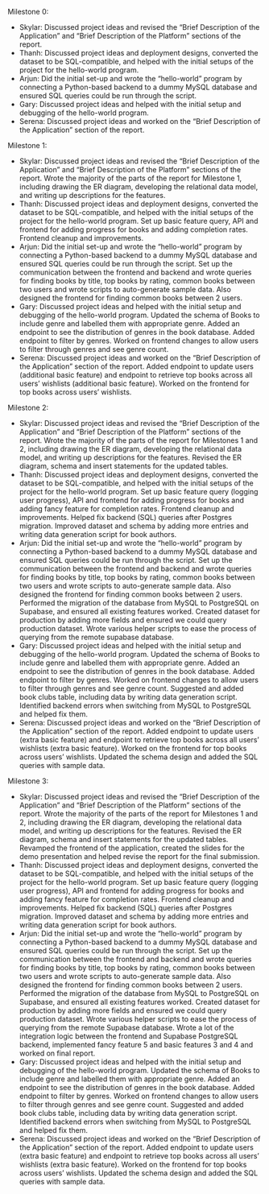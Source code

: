 Milestone 0:
- Skylar: Discussed project ideas and revised the “Brief Description of the Application” and “Brief Description of the Platform” sections of the report. 
- Thanh: Discussed project ideas and deployment designs, converted the dataset to be SQL-compatible, and helped with the initial setups of the project for the hello-world program.  
- Arjun: Did the initial set-up and wrote the “hello-world” program by connecting a Python-based backend to a dummy MySQL database and ensured SQL queries could be run through the script. 
- Gary: Discussed project ideas and helped with the initial setup and debugging of the hello-world program. 
- Serena: Discussed project ideas and worked on the “Brief Description of the Application” section of the report. 


Milestone 1:
- Skylar: Discussed project ideas and revised the “Brief Description of the Application” and “Brief Description of the Platform” sections of the report. Wrote the majority of the parts of the report for Milestone 1, including drawing the ER diagram, developing the relational data model, and writing up descriptions for the features.
- Thanh: Discussed project ideas and deployment designs, converted the dataset to be SQL-compatible, and helped with the initial setups of the project for the hello-world program. Set up basic feature query, API and frontend for adding progress for books and adding completion rates. Frontend cleanup and improvements.
- Arjun: Did the initial set-up and wrote the “hello-world” program by connecting a Python-based backend to a dummy MySQL database and ensured SQL queries could be run through the script. Set up the communication between the frontend and backend and wrote queries for finding books by title, top books by rating, common books between two users and wrote scripts to auto-generate sample data. Also designed the frontend for finding common books between 2 users. 
- Gary: Discussed project ideas and helped with the initial setup and debugging of the hello-world program. Updated the schema of Books to include genre and labelled them with appropriate genre. Added an endpoint to see the distribution of genres in the book database. Added endpoint to filter by genres. Worked on frontend changes to allow users to filter through genres and see genre count.
- Serena: Discussed project ideas and worked on the “Brief Description of the Application” section of the report. Added endpoint to update users (additional basic feature) and endpoint to retrieve top books across all users’ wishlists (additional basic feature). Worked on the frontend for top books across users’ wishlists.

Milestone 2:
- Skylar: Discussed project ideas and revised the “Brief Description of the Application” and “Brief Description of the Platform” sections of the report. Wrote the majority of the parts of the report for Milestones 1 and 2, including drawing the ER diagram, developing the relational data model, and writing up descriptions for the features. Revised the ER diagram, schema and insert statements for the updated tables.
- Thanh: Discussed project ideas and deployment designs, converted the dataset to be SQL-compatible, and helped with the initial setups of the project for the hello-world program. Set up basic feature query (logging user progress), API and frontend for adding progress for books and adding fancy feature for completion rates. Frontend cleanup and improvements. Helped fix backend (SQL) queries after Postgres migration. Improved dataset and schema by adding more entries and writing data generation script for book authors.
- Arjun: Did the initial set-up and wrote the “hello-world” program by connecting a Python-based backend to a dummy MySQL database and ensured SQL queries could be run through the script. Set up the communication between the frontend and backend and wrote queries for finding books by title, top books by rating, common books between two users and wrote scripts to auto-generate sample data. Also designed the frontend for finding common books between 2 users. 
  Performed the migration of the database from MySQL to PostgreSQL on Supabase, and ensured all existing features worked. Created dataset for production by adding more fields and ensured we could query production dataset. Wrote various helper scripts to ease the process of querying from the remote supabase database.
- Gary: Discussed project ideas and helped with the initial setup and debugging of the hello-world program. Updated the schema of Books to include genre and labelled them with appropriate genre. Added an endpoint to see the distribution of genres in the book database. Added endpoint to filter by genres. Worked on frontend changes to allow users to filter through genres and see genre count. Suggested and added book clubs table, including data by writing data generation script. Identified backend errors when switching from MySQL to PostgreSQL and helped fix them. 
- Serena: Discussed project ideas and worked on the “Brief Description of the Application” section of the report. Added endpoint to update users (extra basic feature) and endpoint to retrieve top books across all users’ wishlists (extra basic feature). Worked on the frontend for top books across users’ wishlists. Updated the schema design and added the SQL queries with sample data.


Milestone 3:
- Skylar: Discussed project ideas and revised the “Brief Description of the Application” and “Brief Description of the Platform” sections of the report. Wrote the majority of the parts of the report for Milestones 1 and 2, including drawing the ER diagram, developing the relational data model, and writing up descriptions for the features. Revised the ER diagram, schema and insert statements for the updated tables. Revamped the frontend of the application, created the slides for the demo presentation and helped revise the report for the final submission.
- Thanh: Discussed project ideas and deployment designs, converted the dataset to be SQL-compatible, and helped with the initial setups of the project for the hello-world program. Set up basic feature query (logging user progress), API and frontend for adding progress for books and adding fancy feature for completion rates. Frontend cleanup and improvements. Helped fix backend (SQL) queries after Postgres migration. Improved dataset and schema by adding more entries and writing data generation script for book authors.
- Arjun: Did the initial set-up and wrote the “hello-world” program by connecting a Python-based backend to a dummy MySQL database and ensured SQL queries could be run through the script. Set up the communication between the frontend and backend and wrote queries for finding books by title, top books by rating, common books between two users and wrote scripts to auto-generate sample data. Also designed the frontend for finding common books between 2 users.  
  Performed the migration of the database from MySQL to PostgreSQL on Supabase, and ensured all existing features worked. Created dataset for production by adding more fields and ensured we could query production dataset. Wrote various helper scripts to ease the process of querying from the remote Supabase database. Wrote a lot of the integration logic between the frontend and Supabase PostgreSQL backend, implemented fancy feature 5 and basic features 3 and 4 and worked on final report. 
- Gary: Discussed project ideas and helped with the initial setup and debugging of the hello-world program. Updated the schema of Books to include genre and labelled them with appropriate genre. Added an endpoint to see the distribution of genres in the book database. Added endpoint to filter by genres. Worked on frontend changes to allow users to filter through genres and see genre count. Suggested and added book clubs table, including data by writing data generation script. Identified backend errors when switching from MySQL to PostgreSQL and helped fix them. 
- Serena: Discussed project ideas and worked on the “Brief Description of the Application” section of the report. Added endpoint to update users (extra basic feature) and endpoint to retrieve top books across all users’ wishlists (extra basic feature). Worked on the frontend for top books across users’ wishlists. Updated the schema design and added the SQL queries with sample data.
